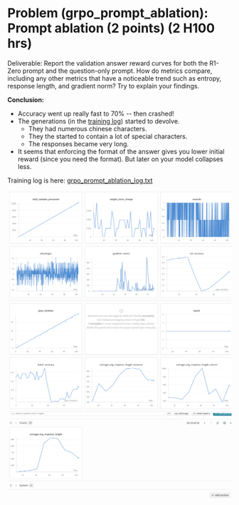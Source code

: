 # Problem (grpo_prompt_ablation): Prompt ablation (2 points) (2 H100 hrs)

Deliverable: Report the validation answer reward curves for both the R1-Zero prompt and the
question-only prompt. How do metrics compare, including any other metrics that have a noticeable
trend such as entropy, response length, and gradient norm? Try to explain your findings.


**Conclusion:** 
- Accuracy went up really fast to 70% -- then crashed!
- The generations (in the [training log](./grpo_prompt_ablation_log.txt)) started to devolve. 
    - They had numerous chinese characters. 
    - They the started to contain a lot of special characters. 
    - The responses became very long.
- It seems that enforcing the format of the answer gives you lower initial reward (since you need the format). But later on your model collapses less. 

Training log is here: [grpo_prompt_ablation_log.txt](./grpo_prompt_ablation_log.txt)


![](figures/question_prompt1.png)
![](figures/question_prompt2.png)
![](figures/question_prompt3.png)

